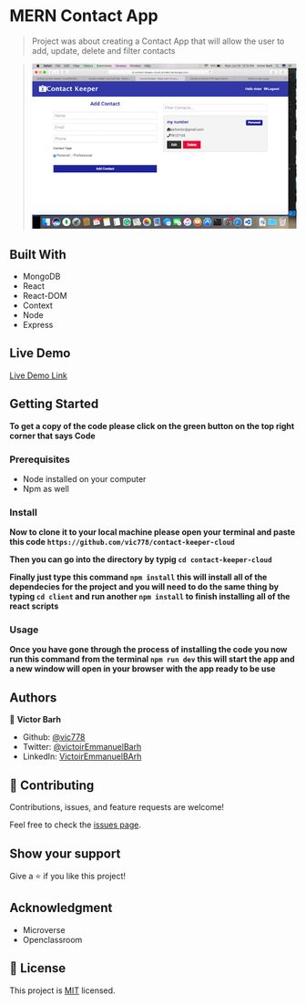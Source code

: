 # MERN Contact App

> Project was about creating a Contact App that will allow the user to
> add, update, delete and filter contacts

> ![screenshot](screenshot.png)

## Built With

- MongoDB
- React
- React-DOM
- Context
- Node
- Express

## Live Demo

[Live Demo Link](https://contact-keeper-cloud-private.herokuapp.com/login)

## Getting Started

**To get a copy of the code please click on the green button on the top right corner that says Code**

### Prerequisites

- Node installed on your computer
- Npm as well

### Install

**Now to clone it to your local machine please open your terminal and paste this code `https://github.com/vic778/contact-keeper-cloud`**

**Then you can go into the directory by typig `cd contact-keeper-cloud`**

**Finally just type this command `npm install` this will install all of the dependecies for the project and you will need to do the same thing by typing `cd client` and run another `npm install` to finish installing all of the react scripts**

### Usage

**Once you have gone through the process of installing the code you now run this command from the terminal `npm run dev` this will start the app and a new window will open in your browser with the app ready to be use**

## Authors

👤 **Victor Barh**

- Github: [@vic778](https://github.com/vic/778)
- Twitter: [@victoirEmmanuelBarh](https://twitter.com/VictoirBarh)
- LinkedIn: [VictoirEmmanuelBArh](https://www.linkedin.com/victor-emmanuel-barh-a93900200/)

## 🤝 Contributing

Contributions, issues, and feature requests are welcome!

Feel free to check the [issues page](https://github.com/vic778/contact-keeper-cloud).

## Show your support

Give a ⭐️ if you like this project!

## Acknowledgment

- Microverse
- Openclassroom

## 📝 License

This project is [MIT](https://github.com/vic778/contact-keeper/blob/deploy/LICENSE) licensed.
